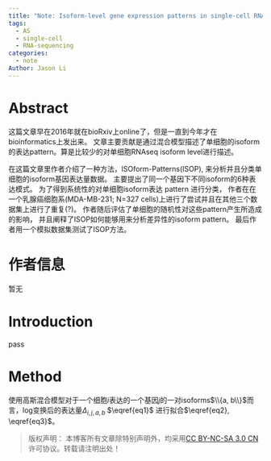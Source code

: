 ```yaml
---
title: "Note: Isoform-level gene expression patterns in single-cell RNA-sequencing data"
tags:
  - AS
  - single-cell
  - RNA-sequencing
categories:
  - note
Author: Jason Li
---
```


<script type="text/x-mathjax-config">
MathJax.Hub.Config({
  TeX: { equationNumbers: { autoNumber: "AMS" } }
});
</script>

# Abstract
这篇文章早在2016年就在bioRxiv上online了，但是一直到今年才在bioinformatics上发出来。
文章主要贡献是通过混合模型描述了单细胞的isoform的表达pattern。算是比较少的对单细胞RNAseq isoform level进行描述。

<!--more-->

在这篇文章里作者介绍了一种方法，ISOform-Patterns(ISOP), 来分析并且分类单细胞的isoform基因表达量数据。 
主要提出了同一个基因下不同isoform的6种表达模式。 
为了得到系统性的对单细胞isoform表达 pattern 进行分类， 作者在在一个乳腺癌细胞系(MDA-MB-231; N=327 cells)上进行了尝试并且在其他三个数据集上进行了重复(?)。
作者随后评估了单细胞的随机性对这些pattern产生所造成的影响， 并且阐释了ISOP如何能够用来分析差异性的isoform pattern。
最后作者用一个模拟数据集测试了ISOP方法。

# 作者信息
暂无

# Introduction
pass 

# Method

使用高斯混合模型对于一个细胞$i$表达的一个基因$j$的一对isoforms$\\{a, b\\}$而言，log变换后的表达量$\Delta_{i,j,a,b}$ $\eqref{eq1}$ 进行拟合$\eqref{eq2}, \eqref{eq3}$。










>版权声明： 本博客所有文章除特别声明外，均采用[CC BY-NC-SA 3.0 CN](https://creativecommons.org/licenses/by-nc-sa/3.0/cn/deed.zh)许可协议。转载请注明出处！